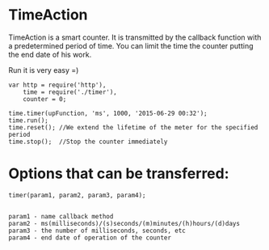 # TimeAction

TimeAction is a smart counter. It is transmitted by the callback function with a predetermined period of time. You can limit the time the counter putting the end date of his work.

Run it is very easy =)	

	var http = require('http'),
		time = require('./timer'),
		counter = 0;

	time.timer(upFunction, 'ms', 1000, '2015-06-29 00:32');
	time.run();
	time.reset(); //We extend the lifetime of the meter for the specified period
	time.stop();  //Stop the counter immediately


# Options that can be transferred:
	timer(param1, param2, param3, param4);


	param1 - name callback method
	param2 - ms(milliseconds)/(s)seconds/(m)minutes/(h)hours/(d)days
	param3 - the number of milliseconds, seconds, etc
	param4 - end date of operation of the counter
	
